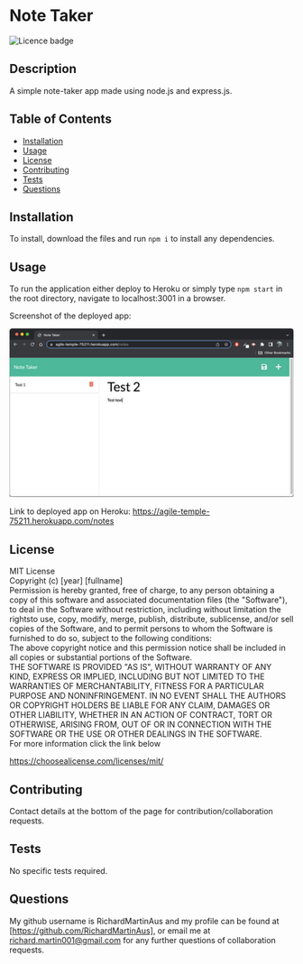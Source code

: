 # Note Taker

![Licence badge](https://img.shields.io/badge/license-MIT-green)

## Description

A simple note-taker app made using node.js and express.js.

## Table of Contents

- [Installation](#installation)
- [Usage](#usage)
- [License](#license)
- [Contributing](#contributing)
- [Tests](#tests)
- [Questions](#questions)

## Installation

To install, download the files and run `npm i` to install any dependencies.

## Usage

To run the application either deploy to Heroku or simply type `npm start` in the root directory, navigate to localhost:3001 in a browser.

Screenshot of the deployed app:

![Screenshot of app deployed at Heroku](assets/screenshot01.jpg?raw=true)

Link to deployed app on Heroku: https://agile-temple-75211.herokuapp.com/notes

## License

MIT License <br> Copyright (c) [year] [fullname] <br> Permission is hereby granted, free of charge, to any person obtaining a copy of this software and associated documentation files (the "Software"), to deal in the Software without restriction, including without limitation the rightsto use, copy, modify, merge, publish, distribute, sublicense, and/or sell copies of the Software, and to permit persons to whom the Software is furnished to do so, subject to the following conditions: <br> The above copyright notice and this permission notice shall be included in all copies or substantial portions of the Software. <br> THE SOFTWARE IS PROVIDED "AS IS", WITHOUT WARRANTY OF ANY KIND, EXPRESS OR IMPLIED, INCLUDING BUT NOT LIMITED TO THE WARRANTIES OF MERCHANTABILITY, FITNESS FOR A PARTICULAR PURPOSE AND NONINFRINGEMENT. IN NO EVENT SHALL THE AUTHORS OR COPYRIGHT HOLDERS BE LIABLE FOR ANY CLAIM, DAMAGES OR OTHER LIABILITY, WHETHER IN AN ACTION OF CONTRACT, TORT OR OTHERWISE, ARISING FROM, OUT OF OR IN CONNECTION WITH THE SOFTWARE OR THE USE OR OTHER DEALINGS IN THE SOFTWARE. <br> For more information click the link below

https://choosealicense.com/licenses/mit/

## Contributing

Contact details at the bottom of the page for contribution/collaboration requests.

## Tests

No specific tests required.

## Questions

My github username is RichardMartinAus and my profile can be found at [https://github.com/RichardMartinAus], or email me at richard.martin001@gmail.com for any further questions of collaboration requests.
